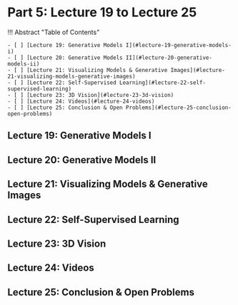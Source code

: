 # Part 5: Lecture 19 to Lecture 25

!!! Abstract "Table of Contents"

    - [ ] [Lecture 19: Generative Models I](#lecture-19-generative-models-i)
    - [ ] [Lecture 20: Generative Models II](#lecture-20-generative-models-ii)
    - [ ] [Lecture 21: Visualizing Models & Generative Images](#lecture-21-visualizing-models-generative-images)
    - [ ] [Lecture 22: Self-Supervised Learning](#lecture-22-self-supervised-learning)
    - [ ] [Lecture 23: 3D Vision](#lecture-23-3d-vision)
    - [ ] [Lecture 24: Videos](#lecture-24-videos)
    - [ ] [Lecture 25: Conclusion & Open Problems](#lecture-25-conclusion-open-problems)

## Lecture 19: Generative Models I

## Lecture 20: Generative Models II

## Lecture 21: Visualizing Models & Generative Images

## Lecture 22: Self-Supervised Learning

## Lecture 23: 3D Vision

## Lecture 24: Videos

## Lecture 25: Conclusion & Open Problems